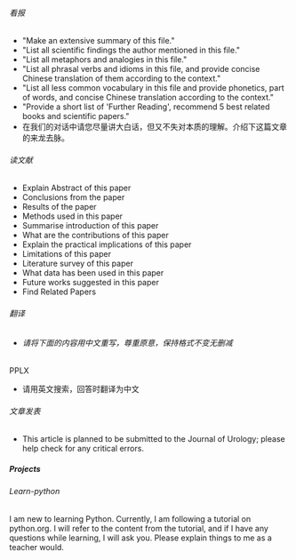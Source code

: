 ###### 看报

- "Make an extensive summary of this file."
- "List all scientific findings the author mentioned in this file."
- "List all metaphors and analogies in this file."
- "List all phrasal verbs and idioms in this file, and provide concise Chinese translation of them according to the context."
- "List all less common vocabulary in this file and provide phonetics, part of words, and concise Chinese translation according to the context."
- "Provide a short list of 'Further Reading', recommend 5 best related books and scientific papers."
- 在我们的对话中请您尽量讲大白话，但又不失对本质的理解。介绍下这篇文章的来龙去脉。



###### 读文献

- Explain Abstract of this paper
- Conclusions from the paper
- Results of the paper
- Methods used in this paper
- Summarise introduction of this paper
- What are the contributions of this paper
- Explain the practical implications of this paper
- Limitations of this paper
- Literature survey of this paper
- What data has been used in this paper
- Future works suggested in this paper
- Find Related Papers



###### 翻译

- ###### 请将下面的内容用中文重写，尊重原意，保持格式不变无删减



PPLX

- 请用英文搜索，回答时翻译为中文



###### 文章发表

- This article is planned to be submitted to the Journal of Urology; please help check for any critical errors.



##### Projects

###### Learn-python

I am new to learning Python. Currently, I am following a tutorial on python.org. I will refer to the content from the tutorial, and if I have any questions while learning, I will ask you. Please explain things to me as a teacher would.
